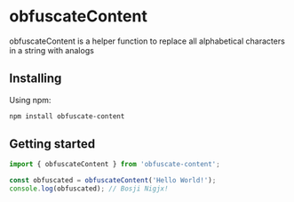 # obfuscateContent

obfuscateContent is a helper function to replace all alphabetical characters in a string with analogs

## Installing

Using npm:

```bash
npm install obfuscate-content
```

## Getting started

```javascript
import { obfuscateContent } from 'obfuscate-content';

const obfuscated = obfuscateContent('Hello World!');
console.log(obfuscated); // Bosji Nigjx!
```

